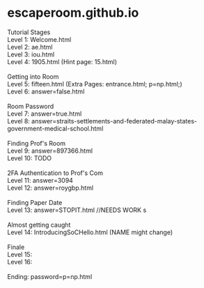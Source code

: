 # escaperoom.github.io

Tutorial Stages <br />
Level 1: Welcome.html <br />
Level 2: ae.html <br />
Level 3: iou.html <br />
Level 4: 1905.html (Hint page: 15.html) <br />
<br />
Getting into Room <br />
Level 5: fifteen.html (Extra Pages: entrance.html; p=np.html;) <br />
Level 6: answer=false.html <br />
<br />
Room Password <br />
Level 7: answer=true.html <br />
Level 8: answer=straits-settlements-and-federated-malay-states-government-medical-school.html <br />
<br />
Finding Prof's Room <br />
Level 9: answer=897366.html <br />
Level 10: TODO <br />
<br />
2FA Authentication to Prof's Com <br />
Level 11: answer=3094 <br />
Level 12: answer=roygbp.html <br />
<br />
Finding Paper Date <br />
Level 13: answer=STOPIT.html //NEEDS WORK s<br />
<br />
Almost getting caught <br />
Level 14: IntroducingSoCHello.html (NAME might change) <br /> 
<br /> 
Finale <br />
Level 15: <br />
Level 16: <br />
<br />
Ending: password=p=np.html <br />

